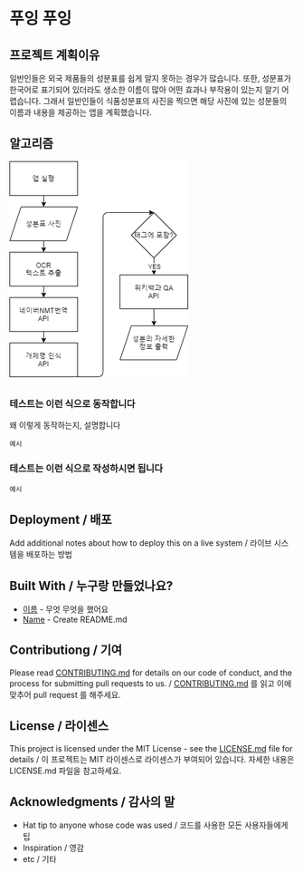 # 푸잉 푸잉

## 프로젝트 계획이유

일반인들은 외국 제품들의 성분표를 쉽게 알지 못하는 경우가 많습니다. 또한, 성분표가 한국어로 표기되어 있더라도 생소한 이름이 많아 어떤 효과나 부작용이 있는지 알기 어렵습니다. 그래서 일반인들이 식품성분표의 사진을 찍으면 해당 사진에 있는 성분들의 이름과 내용을 제공하는 앱을 계획했습니다.

## 알고리즘

![알고리즘](./img/algorithm.png)

### 테스트는 이런 식으로 동작합니다

왜 이렇게 동작하는지, 설명합니다

```
예시
```

### 테스트는 이런 식으로 작성하시면 됩니다

```
예시
```

## Deployment / 배포

Add additional notes about how to deploy this on a live system / 라이브 시스템을 배포하는 방법

## Built With / 누구랑 만들었나요?

* [이름](링크) - 무엇 무엇을 했어요
* [Name](Link) - Create README.md

## Contributiong / 기여

Please read [CONTRIBUTING.md](https://gist.github.com/PurpleBooth/b24679402957c63ec426) for details on our code of conduct, and the process for submitting pull requests to us. / [CONTRIBUTING.md](https://gist.github.com/PurpleBooth/b24679402957c63ec426) 를 읽고 이에 맞추어 pull request 를 해주세요.

## License / 라이센스

This project is licensed under the MIT License - see the [LICENSE.md](https://gist.github.com/PurpleBooth/LICENSE.md) file for details / 이 프로젝트는 MIT 라이센스로 라이센스가 부여되어 있습니다. 자세한 내용은 LICENSE.md 파일을 참고하세요.

## Acknowledgments / 감사의 말

* Hat tip to anyone whose code was used / 코드를 사용한 모든 사용자들에게 팁
* Inspiration / 영감
* etc / 기타
